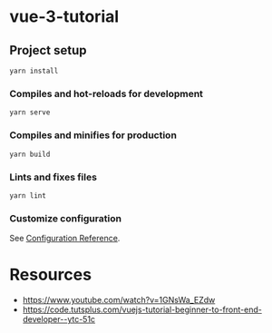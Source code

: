 # vue-3-tutorial

## Project setup
```
yarn install
```

### Compiles and hot-reloads for development
```
yarn serve
```

### Compiles and minifies for production
```
yarn build
```

### Lints and fixes files
```
yarn lint
```

### Customize configuration
See [Configuration Reference](https://cli.vuejs.org/config/).

# Resources

- https://www.youtube.com/watch?v=1GNsWa_EZdw
- https://code.tutsplus.com/vuejs-tutorial-beginner-to-front-end-developer--ytc-51c